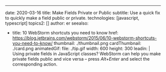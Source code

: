 ---
date: 2020-03-16
title: Make Fields Private or Public
subtitle: Use a quick fix to quickly make a field public or private.
technologies: [javascript, typescript]
topics2: []
author: er
seealso:
- title: 10 WebStorm shortcuts you need to know
  href: https://blog.jetbrains.com/webstorm/2015/06/10-webstorm-shortcuts-you-need-to-know/
thumbnail: ./thumbnail.png
cardThumbnail: ./card.png
animatedGif:
  file: ./tip.gif
  width: 600
  height: 300
leadin: |
  Using private fields in JavaScript classes?
  WebStorm can help you make private fields public and vice 
  versa – press *Alt+Enter* and select the corresponding action.
